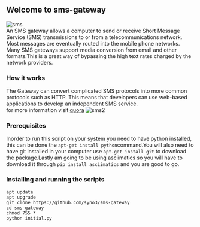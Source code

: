 ## Welcome to sms-gateway

![sms](https://raw.githubusercontent.com/syno3/sms-gateway/master/Images/sms3.png)<br>
An SMS gateway allows a computer to send or receive Short Message Service (SMS) transmissions to or from a telecommunications network. Most messages are eventually routed into the mobile phone networks. Many SMS gateways support media conversion from email and other formats.This is a great way of bypassing the high text rates charged by the network providers.
### How it works
The Gateway can convert complicated SMS protocols into more common protocols such as HTTP. This means that developers can use web-based applications to develop an independent SMS service.<br>
for more information visit [quora](https://www.quora.com/How-does-SMS-gateways-work)
![sms2](https://qph.ec.quoracdn.net/main-qimg-55497d0e94f38b86ac02e9cf56001fb5)
### Prerequisites
Inorder to run this script on your system you need to have python installed, this can be done the `apt-get install python`command.You will also need to have git installed in your computer use `apt-get install git` to download the package.Lastly am going  to be using asciimatics so you will have to download it through `pip install asciimatics` and you are good to go.
 ### Installing and running the scripts
 ```
apt update
apt upgrade
git clone https://github.com/syno3/sms-gateway
cd sms-gateway
chmod 755 *
python initial.py
